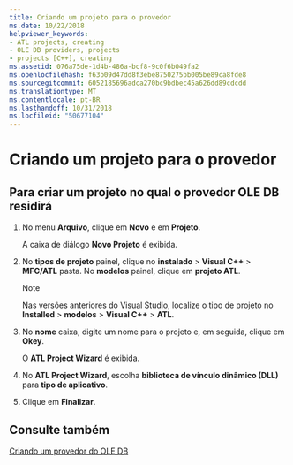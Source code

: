 ```yaml
---
title: Criando um projeto para o provedor
ms.date: 10/22/2018
helpviewer_keywords:
- ATL projects, creating
- OLE DB providers, projects
- projects [C++], creating
ms.assetid: 076a75de-1d4b-486a-bcf8-9c0f6b049fa2
ms.openlocfilehash: f63b09d47dd8f3ebe8750275bb005be89ca8fde8
ms.sourcegitcommit: 6052185696adca270bc9bdbec45a626dd89cdcdd
ms.translationtype: MT
ms.contentlocale: pt-BR
ms.lasthandoff: 10/31/2018
ms.locfileid: "50677104"
---
```

# <a name="creating-a-project-for-the-provider"></a>Criando um projeto para o provedor

## <a name="to-create-a-project-in-which-the-ole-db-provider-will-reside"></a>Para criar um projeto no qual o provedor OLE DB residirá

1. No menu **Arquivo**, clique em **Novo** e em **Projeto**.

   A caixa de diálogo **Novo Projeto** é exibida.

1. No **tipos de projeto** painel, clique no **instalado** > **Visual C++** > **MFC/ATL** pasta. No **modelos** painel, clique em **projeto ATL**.

    > [!NOTE]
    > Nas versões anteriores do Visual Studio, localize o tipo de projeto no **Installed** > **modelos** > **Visual C++**  >  **ATL**.

1. No **nome** caixa, digite um nome para o projeto e, em seguida, clique em **Okey**.

   O **ATL Project Wizard** é exibida.

1. No **ATL Project Wizard**, escolha **biblioteca de vínculo dinâmico (DLL)** para **tipo de aplicativo**.

1. Clique em **Finalizar**.

## <a name="see-also"></a>Consulte também

[Criando um provedor do OLE DB](../../data/oledb/creating-an-ole-db-provider.md)